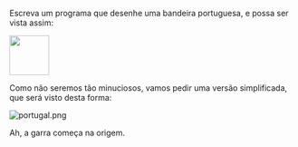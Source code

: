 Escreva um programa que desenhe uma bandeira portuguesa, e possa ser vista assim:

<img src="http://upload.wikimedia.org/wikipedia/commons/5/5c/Flag_of_Portugal.svg" width="70">

Como não seremos tão minuciosos, vamos pedir uma versão simplificada, que será visto desta forma:

![portugal.png](https://raw.githubusercontent.com/sagrado-corazon-alcal/mumuki-guia-fundamentos-practica-primeros-programas/master/images/portugal.png)

Ah, a garra começa na origem.
